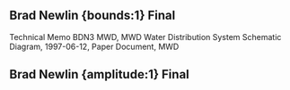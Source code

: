 ## Brad Newlin {bounds:1} Final
Technical Memo BDN3
MWD, MWD Water Distribution System Schematic Diagram, 1997-06-12, Paper Document, MWD

## Brad Newlin {amplitude:1} Final

